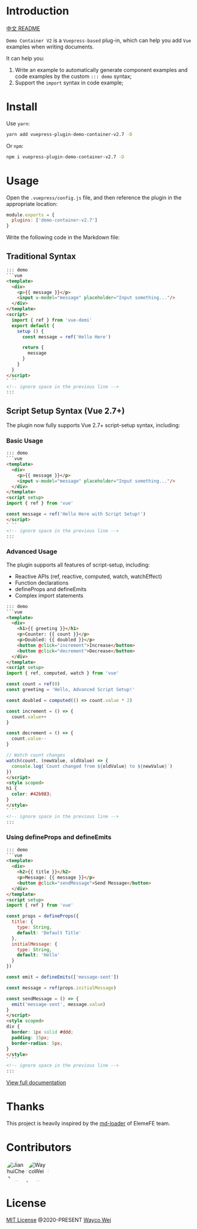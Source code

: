 # Introduction

[中文 README](https://github.com/waycowei/vuepress-plugin-demo-container-v2/blob/master/README.md)

`Demo Container V2` is a `Vuepress-based` plug-in, which can help you add `Vue` examples when writing documents.

It can help you:
1. Write an example to automatically generate component examples and code examples by the custom `::: demo` syntax;
2. Support the `import` syntax in code example;

# Install
Use `yarn`:
```bash
yarn add vuepress-plugin-demo-container-v2.7 -D
```
Or `npm`:
```bash
npm i vuepress-plugin-demo-container-v2.7 -D
```

# Usage
Open the `.vuepress/config.js` file, and then reference the plugin in the appropriate location:

```js
module.exports = {
  plugins: ['demo-container-v2.7']
}
```

Write the following code in the Markdown file:

## Traditional Syntax

```html
::: demo
```vue
<template>
  <div>
    <p>{{ message }}</p>
    <input v-model="message" placeholder="Input something..."/>
  </div>
</template>
<script>
  import { ref } from 'vue-demi'
  export default {
    setup () {
      const message = ref('Hello Here')

      return {
        message
      }
    }
  }
</script>
` ``
<!-- ignore space in the previous line -->
:::
```

## Script Setup Syntax (Vue 2.7+)

The plugin now fully supports Vue 2.7+ script-setup syntax, including:

### Basic Usage

```html
::: demo
```vue
<template>
  <div>
    <p>{{ message }}</p>
    <input v-model="message" placeholder="Input something..."/>
  </div>
</template>
<script setup>
import { ref } from 'vue'

const message = ref('Hello Here with Script Setup!')
</script>
` ``
<!-- ignore space in the previous line -->
:::
```

### Advanced Usage

The plugin supports all features of script-setup, including:

- Reactive APIs (ref, reactive, computed, watch, watchEffect)
- Function declarations
- defineProps and defineEmits
- Complex import statements

```html
::: demo
```vue
<template>
  <div>
    <h1>{{ greeting }}</h1>
    <p>Counter: {{ count }}</p>
    <p>Doubled: {{ doubled }}</p>
    <button @click="increment">Increase</button>
    <button @click="decrement">Decrease</button>
  </div>
</template>
<script setup>
import { ref, computed, watch } from 'vue'

const count = ref(0)
const greeting = 'Hello, Advanced Script Setup!'

const doubled = computed(() => count.value * 2)

const increment = () => {
  count.value++
}

const decrement = () => {
  count.value--
}

// Watch count changes
watch(count, (newValue, oldValue) => {
  console.log(`Count changed from ${oldValue} to ${newValue}`)
})
</script>
<style scoped>
h1 {
  color: #42b983;
}
</style>
` ``
<!-- ignore space in the previous line -->
:::
```

### Using defineProps and defineEmits

```html
::: demo
```vue
<template>
  <div>
    <h2>{{ title }}</h2>
    <p>Message: {{ message }}</p>
    <button @click="sendMessage">Send Message</button>
  </div>
</template>
<script setup>
import { ref } from 'vue'

const props = defineProps({
  title: {
    type: String,
    default: 'Default Title'
  },
  initialMessage: {
    type: String,
    default: 'Hello'
  }
})

const emit = defineEmits(['message-sent'])

const message = ref(props.initialMessage)

const sendMessage = () => {
  emit('message-sent', message.value)
}
</script>
<style scoped>
div {
  border: 1px solid #ddd;
  padding: 15px;
  border-radius: 5px;
}
</style>
` ``
<!-- ignore space in the previous line -->
:::
```

[View full documentation](https://waycowei.github.io/vuepress-plugin-demo-container-v2/zh/)

# Thanks
This project is heavily inspired by the [md-loader](https://github.com/element-plus/element-plus/tree/dev/website/md-loader) of ElemeFE team.

# Contributors
<p>
  <a href="https://github.com/calebman" target="_blank">
    <img src="https://avatars0.githubusercontent.com/u/27751088" width="54px" height="54px" style="border-radius: 50%;" title="JianhuiChen" class="avatar-user avatar">
  </a>
  <a href="https://github.com/waycowei" target="_blank">
    <img src="https://avatars0.githubusercontent.com/u/8675871" width="54px" height="54px" style="border-radius: 50%;" title="WaycoWei" class="avatar-user avatar">
  </a>
</p>

# License

[MIT License](https://github.com/waycowei/vuepress-plugin-demo-container-v2/blob/master/LICENSE) @2020-PRESENT [Wayco Wei](https://github.com/waycowei)

